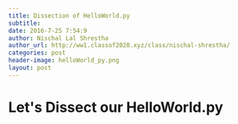 ```yaml
---
title: Dissection of HelloWorld.py
subtitle:
date: 2016-7-25 7:54:9
author: Nischal Lal Shrestha
author_url: http://ww1.classof2020.xyz/class/nischal-shrestha/
categories: post
header-image: helloWorld_py.png
layout: post
---
```


# Let's Dissect our HelloWorld.py
